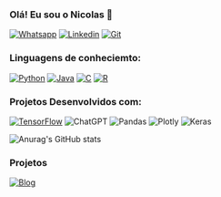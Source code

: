 ### Olá! Eu sou o Nicolas 👋
[![Whatsapp](	https://img.shields.io/badge/WhatsApp-25D366?style=for-the-badge&logo=whatsapp&logoColor=white)](https://wa.me/5511940198953) [![Linkedin](https://img.shields.io/badge/LinkedIn-0077B5?style=for-the-badge&logo=linkedin&logoColor=white)](https://www.linkedin.com/in/nicolas-carmona-rondon/) [![Git](https://img.shields.io/badge/GitHub-100000?style=for-the-badge&logo=github&logoColor=white)](https://github.com/nc-rondon/nc-rondon)
### Linguagens de conheciemto:
[![Python](https://img.shields.io/badge/Python-14354C?style=for-the-badge&logo=python&logoColor=white)]() [![Java](https://img.shields.io/badge/Java-ED8B00?style=for-the-badge&logo=openjdk&logoColor=white)]() [![C](https://img.shields.io/badge/C-00599C?style=for-the-badge&logo=c&logoColor=white)]() [![R](	https://img.shields.io/badge/R-276DC3?style=for-the-badge&logo=r&logoColor=white)]()
### Projetos Desenvolvidos com:
[![TensorFlow](https://img.shields.io/badge/TensorFlow-FF6F00?style=for-the-badge&logo=tensorflow&logoColor=white)]() ![ChatGPT](https://img.shields.io/badge/chatGPT-74aa9c?style=for-the-badge&logo=openai&logoColor=white) ![Pandas](https://img.shields.io/badge/pandas-%23150458.svg?style=for-the-badge&logo=pandas&logoColor=white) ![Plotly](https://img.shields.io/badge/Plotly-%233F4F75.svg?style=for-the-badge&logo=plotly&logoColor=white) ![Keras](https://img.shields.io/badge/Keras-%23D00000.svg?style=for-the-badge&logo=Keras&logoColor=white)

![Anurag's GitHub stats](https://github-readme-stats.vercel.app/api?username=nc-rondon&show_icons=true&theme=transparent)
### Projetos
[![Blog](	https://github-readme-stats.vercel.app/api/top-langs/?username=nc-rondon&theme=dark)]()


